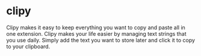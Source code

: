 # clipy
Clipy makes it easy to keep everything you want to copy and paste all in one extension. Clipy makes your life easier by managing text strings that you use daily. Simply add the text you want to store later and click it to copy to your clipboard.
